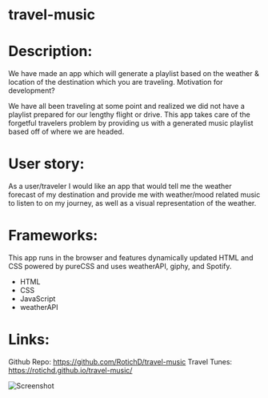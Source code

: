 # travel-music

# Description:
We have made an app which will generate a playlist based on the weather & location of the destination which you are traveling. 
Motivation for development?

We have all been traveling at some point and realized we did not have a playlist prepared for our lengthy flight or drive. This app takes care of the forgetful travelers problem by providing us with a generated music playlist based off of where we are headed. 

# User story:
As a user/traveler I would like an app that would tell me the weather forecast of my destination and provide me with weather/mood related music to listen to on my journey, as well as a visual representation of the weather.


# Frameworks:

This app runs in the browser and features dynamically updated HTML and CSS powered by pureCSS and uses weatherAPI, giphy, and Spotify.

- HTML
- CSS
- JavaScript
- weatherAPI

# Links: 

Github Repo: https://github.com/RotichD/travel-music
Travel Tunes: https://rotichd.github.io/travel-music/


![Screenshot]()
